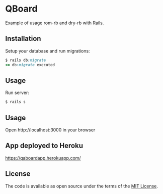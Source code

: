 # QBoard

Example of usage rom-rb and dry-rb with Rails.

## Installation

Setup your database and run migrations:

```ruby
$ rails db:migrate
<= db:migrate executed
```

## Usage

Run server:

```ruby
$ rails s
```

## Usage

Open http://localhost:3000 in your browser

## App deployed to Heroku

https://qaboardapp.herokuapp.com/

## License

The code is available as open source under the terms of the [MIT License](https://opensource.org/licenses/MIT).